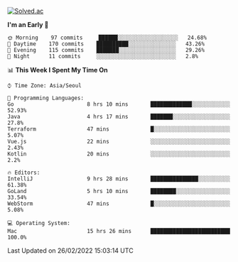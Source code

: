 [![Solved.ac](http://mazassumnida.wtf/api/v2/generate_badge?boj=kuckjwi)](https://solved.ac/kuckjwi)
<!--START_SECTION:waka-->
**I'm an Early 🐤** 

```text
🌞 Morning    97 commits     ██████░░░░░░░░░░░░░░░░░░░   24.68% 
🌆 Daytime    170 commits    ██████████░░░░░░░░░░░░░░░   43.26% 
🌃 Evening    115 commits    ███████░░░░░░░░░░░░░░░░░░   29.26% 
🌙 Night      11 commits     ░░░░░░░░░░░░░░░░░░░░░░░░░   2.8%

```


📊 **This Week I Spent My Time On** 

```text
⌚︎ Time Zone: Asia/Seoul

💬 Programming Languages: 
Go                       8 hrs 10 mins       █████████████░░░░░░░░░░░░   52.93% 
Java                     4 hrs 17 mins       ███████░░░░░░░░░░░░░░░░░░   27.8% 
Terraform                47 mins             █░░░░░░░░░░░░░░░░░░░░░░░░   5.07% 
Vue.js                   22 mins             ░░░░░░░░░░░░░░░░░░░░░░░░░   2.43% 
Kotlin                   20 mins             ░░░░░░░░░░░░░░░░░░░░░░░░░   2.2%

🔥 Editors: 
IntelliJ                 9 hrs 28 mins       ███████████████░░░░░░░░░░   61.38% 
GoLand                   5 hrs 10 mins       ████████░░░░░░░░░░░░░░░░░   33.54% 
WebStorm                 47 mins             █░░░░░░░░░░░░░░░░░░░░░░░░   5.08%

💻 Operating System: 
Mac                      15 hrs 26 mins      █████████████████████████   100.0%

```


 Last Updated on 26/02/2022 15:03:14 UTC
<!--END_SECTION:waka-->
